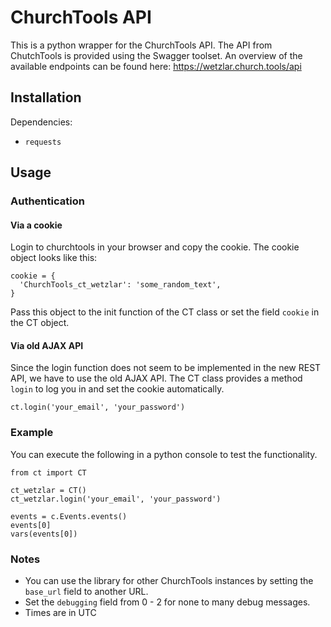 # ChurchTools API

This is a python wrapper for the ChurchTools API.
The API from ChutchTools is provided using the Swagger toolset.
An overview of the available endpoints can be found here:
<https://wetzlar.church.tools/api>

## Installation

Dependencies:

- `requests`

## Usage

### Authentication

#### Via a cookie

Login to churchtools in your browser and copy the cookie.
The cookie object looks like this:

```python3
cookie = {
  'ChurchTools_ct_wetzlar': 'some_random_text',
}
```

Pass this object to the init function of the CT class or set the field `cookie`
in the CT object.


#### Via old AJAX API

Since the login function does not seem to be implemented in the new REST API, we
have to use the old AJAX API.
The CT class provides a method `login` to log you in and set the cookie
automatically.

```python3
ct.login('your_email', 'your_password')
```

### Example

You can execute the following in a python console to test the functionality.

```python3
from ct import CT

ct_wetzlar = CT()
ct_wetzlar.login('your_email', 'your_password')

events = c.Events.events()
events[0]
vars(events[0])
```

### Notes

- You can use the library for other ChurchTools instances by setting the
  `base_url` field to another URL.
- Set the `debugging` field from 0 - 2 for none to many debug messages.
- Times are in UTC
